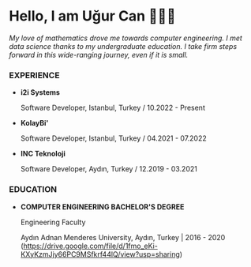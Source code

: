 # Hello, I am Uğur Can 👨🏽‍💻

*My love of mathematics drove me towards computer engineering. I met data science thanks to my undergraduate education. I take firm steps forward in this wide-ranging journey, even if it is small.*

### EXPERIENCE

* **i2i Systems**

  Software Developer, Istanbul, Turkey / 10.2022 - Present
  
* **KolayBi'**

  Software Developer, Istanbul, Turkey / 04.2021 - 07.2022

* **INC Teknoloji**

  Software Developer, Aydın, Turkey / 12.2019 - 03.2021
  
### EDUCATION
  
* **COMPUTER ENGINEERING BACHELOR'S DEGREE**
  
  Engineering Faculty
  
  Aydın Adnan Menderes University, Aydın, Turkey | 2016 - 2020 (https://drive.google.com/file/d/1fmo_eKi-KXyKzmJjy66PC9MSfkrf44lQ/view?usp=sharing)
